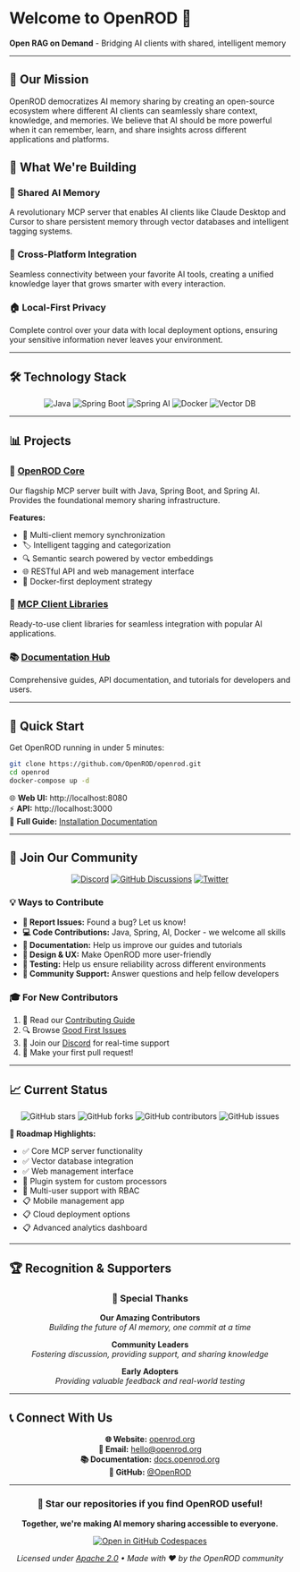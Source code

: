 # Welcome to OpenROD 🚀

**Open RAG on Demand** - Bridging AI clients with shared, intelligent memory

---

## 🎯 Our Mission

OpenROD democratizes AI memory sharing by creating an open-source ecosystem where different AI clients can seamlessly share context, knowledge, and memories. We believe that AI should be more powerful when it can remember, learn, and share insights across different applications and platforms.

## 🌟 What We're Building

### 🧠 Shared AI Memory
A revolutionary MCP server that enables AI clients like Claude Desktop and Cursor to share persistent memory through vector databases and intelligent tagging systems.

### 🔗 Cross-Platform Integration  
Seamless connectivity between your favorite AI tools, creating a unified knowledge layer that grows smarter with every interaction.

### 🏠 Local-First Privacy
Complete control over your data with local deployment options, ensuring your sensitive information never leaves your environment.

---

## 🛠️ Technology Stack

<div align="center">

![Java](https://img.shields.io/badge/Java-17+-ED8B00?style=for-the-badge&logo=openjdk&logoColor=white)
![Spring Boot](https://img.shields.io/badge/Spring_Boot-3.0+-6DB33F?style=for-the-badge&logo=spring-boot&logoColor=white)
![Spring AI](https://img.shields.io/badge/Spring_AI-Latest-6DB33F?style=for-the-badge&logo=spring&logoColor=white)
![Docker](https://img.shields.io/badge/Docker-Compose-2496ED?style=for-the-badge&logo=docker&logoColor=white)
![Vector DB](https://img.shields.io/badge/QDrant-Database-FF6B6B?style=for-the-badge&logo=database&logoColor=white)

</div>

---

## 📊 Projects

### 🎯 [OpenROD Core](https://github.com/OpenROD/openrod)
Our flagship MCP server built with Java, Spring Boot, and Spring AI. Provides the foundational memory sharing infrastructure.

**Features:**
- 🔄 Multi-client memory synchronization
- 🏷️ Intelligent tagging and categorization  
- 🔍 Semantic search powered by vector embeddings
- 🌐 RESTful API and web management interface
- 🐳 Docker-first deployment strategy

### 🧩 [MCP Client Libraries](https://github.com/OpenROD/mcp-clients)
Ready-to-use client libraries for seamless integration with popular AI applications.

### 📚 [Documentation Hub](https://github.com/OpenROD/docs)
Comprehensive guides, API documentation, and tutorials for developers and users.

---

## 🚀 Quick Start

Get OpenROD running in under 5 minutes:

```bash
git clone https://github.com/OpenROD/openrod.git
cd openrod
docker-compose up -d
```

🌐 **Web UI:** http://localhost:8080  
⚡ **API:** http://localhost:3000  
📖 **Full Guide:** [Installation Documentation](https://docs.openrod.org/getting-started)

---

## 🤝 Join Our Community

<div align="center">

[![Discord](https://img.shields.io/badge/Discord-Join_Chat-5865F2?style=for-the-badge&logo=discord&logoColor=white)](https://discord.gg/openrod)
[![GitHub Discussions](https://img.shields.io/badge/GitHub-Discussions-181717?style=for-the-badge&logo=github&logoColor=white)](https://github.com/orgs/OpenROD/discussions)
[![Twitter](https://img.shields.io/badge/Twitter-Follow_Us-1DA1F2?style=for-the-badge&logo=twitter&logoColor=white)](https://twitter.com/OpenROD_AI)

</div>

### 💡 Ways to Contribute

- **🐛 Report Issues:** Found a bug? Let us know!
- **💻 Code Contributions:** Java, Spring, AI, Docker - we welcome all skills
- **📝 Documentation:** Help us improve our guides and tutorials  
- **🎨 Design & UX:** Make OpenROD more user-friendly
- **🧪 Testing:** Help us ensure reliability across different environments
- **💬 Community Support:** Answer questions and help fellow developers

### 🎓 For New Contributors

1. 📖 Read our [Contributing Guide](https://github.com/OpenROD/openrod/blob/main/CONTRIBUTING.md)
2. 🔍 Browse [Good First Issues](https://github.com/OpenROD/openrod/labels/good%20first%20issue)
3. 💬 Join our [Discord](https://discord.gg/openrod) for real-time support
4. 🚀 Make your first pull request!

---

## 📈 Current Status

<div align="center">

![GitHub stars](https://img.shields.io/github/stars/OpenROD/openrod?style=social)
![GitHub forks](https://img.shields.io/github/forks/OpenROD/openrod?style=social)
![GitHub contributors](https://img.shields.io/github/contributors/OpenROD/openrod?style=flat-square)
![GitHub issues](https://img.shields.io/github/issues/OpenROD/openrod?style=flat-square)

</div>

**🎯 Roadmap Highlights:**
- ✅ Core MCP server functionality
- ✅ Vector database integration
- ✅ Web management interface
- 🔄 Plugin system for custom processors
- 🔄 Multi-user support with RBAC
- 📋 Mobile management app
- 📋 Cloud deployment options
- 📋 Advanced analytics dashboard

---

## 🏆 Recognition & Supporters

<div align="center">

### 🙏 Special Thanks

**Our Amazing Contributors**  
*Building the future of AI memory, one commit at a time*

**Community Leaders**  
*Fostering discussion, providing support, and sharing knowledge*

**Early Adopters**  
*Providing valuable feedback and real-world testing*

</div>

---

## 📞 Connect With Us

<div align="center">

**🌐 Website:** [openrod.org](https://openrod.org)  
**📧 Email:** hello@openrod.org  
**📚 Documentation:** [docs.openrod.org](https://docs.openrod.org)  
**🐙 GitHub:** [@OpenROD](https://github.com/OpenROD)

</div>

---

<div align="center">

### 🌟 Star our repositories if you find OpenROD useful!

**Together, we're making AI memory sharing accessible to everyone.**

[![Open in GitHub Codespaces](https://img.shields.io/badge/Open_in-GitHub_Codespaces-2ea44f?style=for-the-badge&logo=github)](https://github.com/codespaces/new?hide_repo_select=true&ref=main&repo=OpenROD/openrod)

*Licensed under [Apache 2.0](https://github.com/OpenROD/openrod/blob/main/LICENSE) • Made with ❤️ by the OpenROD community*

</div>